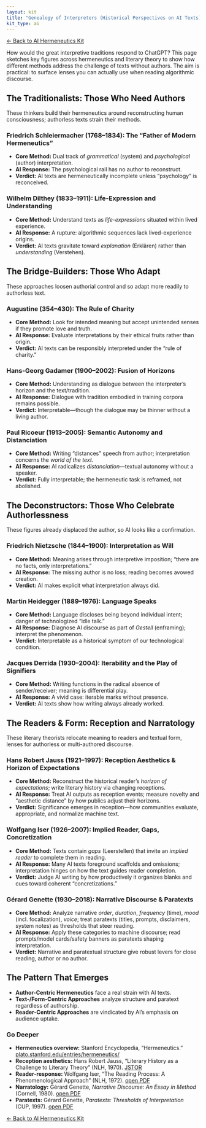 ```yaml
---
layout: kit
title: "Genealogy of Interpreters (Historical Perspectives on AI Texts)"
kit_type: ai
---
```

<div class="top-links">

<a href="{{ '/kits/ai-hermeneutics-kit/' | relative_url }}" class="quickkit-pill">← Back to AI
Hermeneutics Kit</a>

</div>


How would the great interpretive traditions respond to ChatGPT? This
page sketches key figures across hermeneutics and literary theory to
show how different methods address the challenge of texts without
authors. The aim is practical: to surface lenses you can actually use
when reading algorithmic discourse.

## The Traditionalists: Those Who Need Authors

These thinkers build their hermeneutics around reconstructing human
consciousness; authorless texts strain their methods.

### Friedrich Schleiermacher (1768–1834): The “Father of Modern Hermeneutics”

- **Core Method:** Dual track of *grammatical* (system) and
  *psychological* (author) interpretation.
- **AI Response:** The psychological rail has no author to reconstruct.
- **Verdict:** AI texts are hermeneutically incomplete unless
  “psychology” is reconceived.

### Wilhelm Dilthey (1833–1911): Life-Expression and Understanding

- **Core Method:** Understand texts as *life-expressions* situated
  within lived experience.
- **AI Response:** A rupture: algorithmic sequences lack
  lived-experience origins.
- **Verdict:** AI texts gravitate toward *explanation* (Erklären) rather
  than *understanding* (Verstehen).

## The Bridge-Builders: Those Who Adapt

These approaches loosen authorial control and so adapt more readily to
authorless text.

### Augustine (354–430): The Rule of Charity

- **Core Method:** Look for intended meaning but accept unintended
  senses if they promote love and truth.
- **AI Response:** Evaluate interpretations by their ethical fruits
  rather than origin.
- **Verdict:** AI texts can be responsibly interpreted under the “rule
  of charity.”

### Hans-Georg Gadamer (1900–2002): Fusion of Horizons

- **Core Method:** Understanding as dialogue between the interpreter’s
  horizon and the text/tradition.
- **AI Response:** Dialogue with tradition embodied in training corpora
  remains possible.
- **Verdict:** Interpretable—though the dialogue may be thinner without
  a living author.

### Paul Ricoeur (1913–2005): Semantic Autonomy and Distanciation

- **Core Method:** Writing “distances” speech from author;
  interpretation concerns the *world of the text*.
- **AI Response:** AI radicalizes *distanciation*—textual autonomy
  without a speaker.
- **Verdict:** Fully interpretable; the hermeneutic task is reframed,
  not abolished.

## The Deconstructors: Those Who Celebrate Authorlessness

These figures already displaced the author, so AI looks like a
confirmation.

### Friedrich Nietzsche (1844–1900): Interpretation as Will

- **Core Method:** Meaning arises through interpretive imposition;
  “there are no facts, only interpretations.”
- **AI Response:** The missing author is no loss; reading becomes avowed
  creation.
- **Verdict:** AI makes explicit what interpretation always did.

### Martin Heidegger (1889–1976): Language Speaks

- **Core Method:** Language discloses being beyond individual intent;
  danger of technologized “idle talk.”
- **AI Response:** Diagnose AI discourse as part of *Gestell*
  (enframing); interpret the phenomenon.
- **Verdict:** Interpretable as a historical symptom of our
  technological condition.

### Jacques Derrida (1930–2004): Iterability and the Play of Signifiers

- **Core Method:** Writing functions in the radical absence of
  sender/receiver; meaning is differential play.
- **AI Response:** A vivid case: iterable marks without presence.
- **Verdict:** AI texts show how writing always already worked.

## The Readers & Form: Reception and Narratology

These literary theorists relocate meaning to readers and textual form,
lenses for authorless or multi-authored discourse.

### Hans Robert Jauss (1921–1997): Reception Aesthetics & Horizon of Expectations

- **Core Method:** Reconstruct the historical reader’s *horizon of
  expectations*; write literary history via changing receptions.
- **AI Response:** Treat AI outputs as reception events; measure novelty
  and “aesthetic distance” by how publics adjust their horizons.
- **Verdict:** Significance emerges in reception—how communities
  evaluate, appropriate, and normalize machine text.

### Wolfgang Iser (1926–2007): Implied Reader, Gaps, Concretization

- **Core Method:** Texts contain *gaps* (Leerstellen) that invite an
  *implied reader* to complete them in reading.
- **AI Response:** Many AI texts foreground scaffolds and omissions;
  interpretation hinges on how the text guides reader completion.
- **Verdict:** Judge AI writing by how productively it organizes blanks
  and cues toward coherent “concretizations.”

### Gérard Genette (1930–2018): Narrative Discourse & Paratexts

- **Core Method:** Analyze narrative *order*, *duration*, *frequency*
  (time), *mood* (incl. focalization), *voice*; treat paratexts (titles,
  prompts, disclaimers, system notes) as thresholds that steer reading.
- **AI Response:** Apply these categories to machine discourse; read
  prompts/model cards/safety banners as paratexts shaping
  interpretation.
- **Verdict:** Narrative and paratextual structure give robust levers
  for close reading, author or no author.

## The Pattern That Emerges

- **Author-Centric Hermeneutics** face a real strain with AI texts.
- **Text-/Form-Centric Approaches** analyze structure and paratext
  regardless of authorship.
- **Reader-Centric Approaches** are vindicated by AI’s emphasis on
  audience uptake.

### Go Deeper

- **Hermeneutics overview:** Stanford Encyclopedia, “Hermeneutics.”
  [plato.stanford.edu/entries/hermeneutics/](https://plato.stanford.edu/entries/hermeneutics/)
- **Reception aesthetics:** Hans Robert Jauss, “Literary History as a
  Challenge to Literary Theory” (NLH, 1970).
  [JSTOR](https://www.jstor.org/stable/468585)
- **Reader-response:** Wolfgang Iser, “The Reading Process: A
  Phenomenological Approach” (NLH, 1972). [open
  PDF](https://teoriaciek.wordpress.com/wp-content/uploads/2010/10/iser_the-reading-process.pdf)
- **Narratology:** Gérard Genette, *Narrative Discourse: An Essay in
  Method* (Cornell, 1980). [open
  PDF](https://archive.org/download/NarrativeDiscourseAnEssayInMethod/NarrativeDiscourse-AnEssayInMethod.pdf)
- **Paratexts:** Gérard Genette, *Paratexts: Thresholds of
  Interpretation* (CUP, 1997). [open
  PDF](https://www.almendron.com/tribuna/wp-content/uploads/2017/06/genette_gerard_paratexts_thresholds_of_interpretation.pdf)

<div class="bottom-links">

<a href="{{ '/kits/ai-hermeneutics-kit/' | relative_url }}" class="quickkit-pill">← Back to AI
Hermeneutics Kit</a>

</div>
